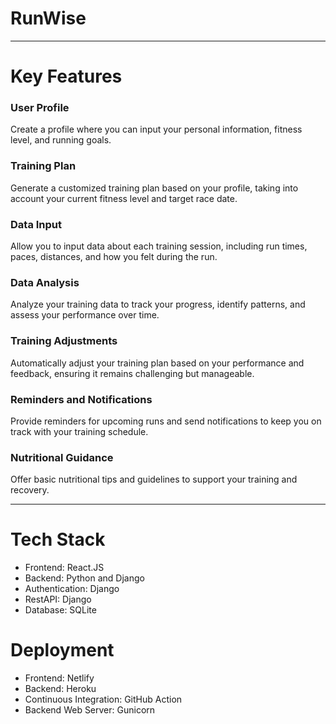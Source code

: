 # RunWise

****

# Key Features

### User Profile
Create a profile where you can input your personal information, fitness level, and running goals.

### Training Plan
Generate a customized training plan based on your profile, taking into account your current fitness level and target race date.

### Data Input
Allow you to input data about each training session, including run times, paces, distances, and how you felt during the run.

### Data Analysis
Analyze your training data to track your progress, identify patterns, and assess your performance over time.

### Training Adjustments
Automatically adjust your training plan based on your performance and feedback, ensuring it remains challenging but manageable.

### Reminders and Notifications
Provide reminders for upcoming runs and send notifications to keep you on track with your training schedule.

### Nutritional Guidance
Offer basic nutritional tips and guidelines to support your training and recovery.

****

# Tech Stack

- Frontend: React.JS
- Backend: Python and Django
- Authentication: Django
- RestAPI: Django
- Database: SQLite

# Deployment

- Frontend: Netlify
- Backend: Heroku
- Continuous Integration: GitHub Action
- Backend Web Server: Gunicorn

